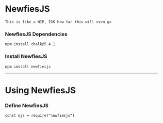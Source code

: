 # NewfiesJS

` This is like a WIP, IDK how far this will even go `

### NewfiesJS Dependencies
	 
	npm install chalk@5.4.1

### Install NewfiesJS

    npm install newfiesjs

<hr>

# Using NewfiesJS

### Define NewfiesJS
	
	const njs = require("newfiesjs")